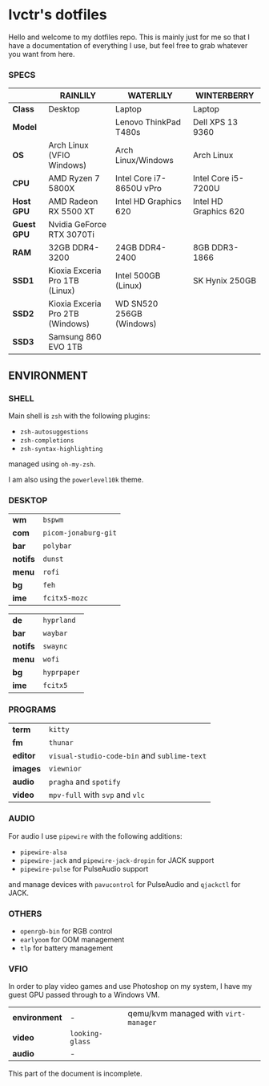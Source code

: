 # lvctr's dotfiles

Hello and welcome to my dotfiles repo.
This is mainly just for me so that I have a documentation of everything I use, but feel free to grab whatever you want from here.

### SPECS
|  | RAINLILY | WATERLILY | WINTERBERRY
|--|--|--|--|
| **Class** | Desktop | Laptop | Laptop
| **Model** | | Lenovo ThinkPad T480s | Dell XPS 13 9360
| **OS** | Arch Linux (VFIO Windows) | Arch Linux/Windows | Arch Linux
| **CPU** | AMD Ryzen 7 5800X | Intel Core i7-8650U vPro | Intel Core i5-7200U
| **Host GPU** | AMD Radeon RX 5500 XT | Intel HD Graphics 620 | Intel HD Graphics 620
| **Guest GPU** | Nvidia GeForce RTX 3070Ti | |
| **RAM** | 32GB DDR4-3200 | 24GB DDR4-2400 | 8GB DDR3-1866
| **SSD1** | Kioxia Exceria Pro 1TB (Linux) | Intel 500GB (Linux) | SK Hynix 250GB
| **SSD2** | Kioxia Exceria Pro 2TB (Windows) | WD SN520 256GB (Windows)
| **SSD3** | Samsung 860 EVO 1TB | |

## ENVIRONMENT

### SHELL
Main shell is `zsh` with the following plugins:

- `zsh-autosuggestions`
- `zsh-completions`
- `zsh-syntax-highlighting`

managed using `oh-my-zsh`.

I am also using the `powerlevel10k` theme.

### DESKTOP
|||
|--|--|
| **wm** | `bspwm` |
| **com** | `picom-jonaburg-git` |
| **bar** | `polybar` |
| **notifs** | `dunst` |
| **menu** | `rofi` |
| **bg** | `feh` |
| **ime** | `fcitx5-mozc` |

|||
|--|--|
| **de** | `hyprland` |
| **bar** | `waybar` |
| **notifs** | `swaync` |
| **menu** | `wofi` |
| **bg** | `hyprpaper` |
| **ime** | `fcitx5` |

### PROGRAMS
|||
|--|--|
| **term** | `kitty` |
| **fm** | `thunar` |
| **editor** | `visual-studio-code-bin` and `sublime-text` |
| **images** | `viewnior` |
| **audio** | `pragha` and `spotify` |
| **video** | `mpv-full` with `svp` and `vlc` |

### AUDIO

For audio I use `pipewire` with the following additions:
- `pipewire-alsa`
- `pipewire-jack` and `pipewire-jack-dropin` for JACK support
- `pipewire-pulse` for PulseAudio support

and manage devices with `pavucontrol` for PulseAudio and `qjackctl` for JACK.

### OTHERS
- `openrgb-bin` for RGB control
- `earlyoom` for OOM management
- `tlp` for battery management

### VFIO

In order to play video games and use Photoshop on my system, I have my guest GPU passed through to a Windows VM.

||||
|--|--|--|
| **environment** | - | qemu/kvm managed with `virt-manager` |
| **video** | `looking-glass` ||
| **audio**| - |  |

This part of the document is incomplete.
